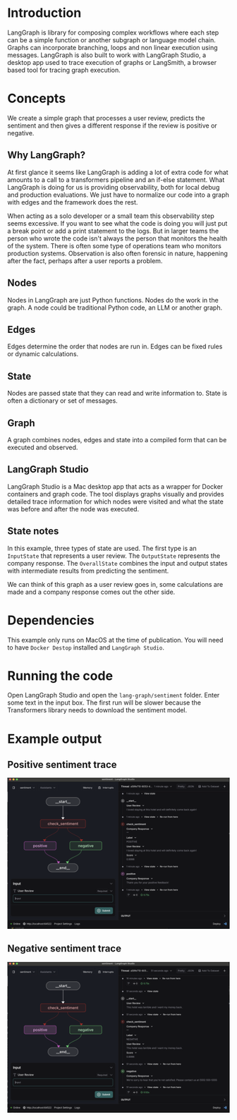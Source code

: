# Introduction

LangGraph is library for composing complex workflows where each step can be a simple function or another subgraph or language model chain. Graphs can incorporate branching, loops and non linear execution using messages. LangGraph is also built to work with LangGraph Studio, a desktop app used to trace execution of graphs or LangSmith, a browser based tool for tracing graph execution. 

# Concepts

We create a simple graph that processes a user review, predicts the sentiment and then gives a different response if the review is positive or negative.

## Why LangGraph?

At first glance it seems like LangGraph is adding a lot of extra code for what amounts to a call to a transformers pipeline and an if-else statement. What LangGraph is doing for us is providing observability, both for local debug and production evaluations. We just have to normalize our code into a graph with edges and the framework does the rest.

When acting as a solo developer or a small team this observability step seems excessive. If you want to see what the code is doing you will just put a break point or add a print statement to the logs. But in larger teams the person who wrote the code isn't always the person that monitors the health of the system. There is often some type of operations team who monitors production systems. Observation is also often forensic in nature, happening after the fact, perhaps after a user reports a problem.

## Nodes

Nodes in LangGraph are just Python functions. Nodes do the work in the graph. A node could be traditional Python code, an LLM or another graph.

## Edges

Edges determine the order that nodes are run in. Edges can be fixed rules or dynamic calculations.

## State

Nodes are passed state that they can read and write information to. State is often a dictionary or set of messages.

## Graph

A graph combines nodes, edges and state into a compiled form that can be executed and observed.

## LangGraph Studio

LangGraph Studio is a Mac desktop app that acts as a wrapper for Docker containers and graph code. The tool displays graphs visually and provides detailed trace information for which nodes were visited and what the state was before and after the node was executed.

## State notes

In this example, three types of state are used. The first type is an `InputState` that represents a user review. The `OutputState` represents the company response. The `OverallState` combines the input and output states with intermediate results from predicting the sentiment.

We can think of this graph as a user review goes in, some calculations are made and a company response comes out the other side.

# Dependencies

This example only runs on MacOS at the time of publication. You will need to have `Docker Destop` installed and `LangGraph Studio`.

# Running the code

Open LangGraph Studio and open the `lang-graph/sentiment` folder. Enter some text in the input box. The first run will be slower because the Transformers library needs to download the sentiment model. 

# Example output

## Positive sentiment trace

![Positive Sentiment Trace](/images/positive-sentiment-trace.png?raw=true "Positive Sentiment Trace")

 ## Negative sentiment trace

![Negative Sentiment Trace](/images/negative-sentiment-trace.png?raw=true "Negative Sentiment Trace")
